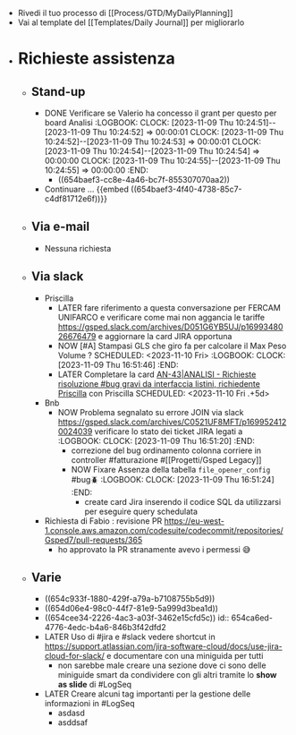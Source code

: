 - Rivedi il tuo processo di [[Process/GTD/MyDailyPlanning]]
- Vai al template del [[Templates/Daily Journal]] per migliorarlo
- # Richieste assistenza
	- ## Stand-up
		- DONE Verificare se Valerio ha concesso il grant per questo per board Analisi
		  :LOGBOOK:
		  CLOCK: [2023-11-09 Thu 10:24:51]--[2023-11-09 Thu 10:24:52] =>  00:00:01
		  CLOCK: [2023-11-09 Thu 10:24:52]--[2023-11-09 Thu 10:24:53] =>  00:00:01
		  CLOCK: [2023-11-09 Thu 10:24:54]--[2023-11-09 Thu 10:24:54] =>  00:00:00
		  CLOCK: [2023-11-09 Thu 10:24:55]--[2023-11-09 Thu 10:24:55] =>  00:00:00
		  :END:
			- ((654baef3-cc8e-4a46-bc7f-855307070aa2))
		- Continuare ... {{embed ((654baef3-4f40-4738-85c7-c4df81712e6f))}}
	- ## Via e-mail
		- Nessuna richiesta
	- ## Via slack
		- Priscilla
			- LATER fare riferimento a questa conversazione per FERCAM UNIFARCO e verificare come mai non aggancia le tariffe https://gsped.slack.com/archives/D051G6YB5UJ/p1699348026676479 e aggiornare la card JIRA opportuna
			- NOW [#A] Stampasi GLS che giro fa per calcolare il Max Peso Volume ?
			  SCHEDULED: <2023-11-10 Fri>
			  :LOGBOOK:
			  CLOCK: [2023-11-09 Thu 16:51:46]
			  :END:
			- LATER Completare la card [AN-43|ANALISI - Richieste risoluzione #bug gravi da interfaccia listini, richiedente Priscilla](https://gsped.atlassian.net/browse/AN-43) con Priscilla
			  SCHEDULED: <2023-11-10 Fri .+5d>
		- Bnb
			- NOW Problema segnalato su errore JOIN via slack https://gsped.slack.com/archives/C0521UF8MFT/p1699524120024039 verificare lo stato dei ticket JIRA legati a
			  :LOGBOOK:
			  CLOCK: [2023-11-09 Thu 16:51:20]
			  :END:
				- correzione del bug ordinamento colonna corriere in controller #fatturazione #[[Progetti/Gsped Legacy]]
				- NOW Fixare Assenza della tabella `file_opener_config` #bug🪲
				  :LOGBOOK:
				  CLOCK: [2023-11-09 Thu 16:51:24]
				  :END:
					- create card Jira inserendo il codice SQL da utilizzarsi per eseguire query schedulata
		- Richiesta di Fabio : revisione PR https://eu-west-1.console.aws.amazon.com/codesuite/codecommit/repositories/Gsped7/pull-requests/365
			- ho approvato la PR stranamente avevo i permessi 😅
	- ## Varie
		- ((654c933f-1880-429f-a79a-b7108755b5d9))
		- ((654d06e4-98c0-44f7-81e9-5a999d3bea1d))
		- ((654cee34-2226-4ac3-a03f-3462e15cfd5c))
		  id:: 654ca6ed-4776-4edc-b4a6-846b3f42dfd2
		- LATER Uso di #jira e #slack vedere shortcut in https://support.atlassian.com/jira-software-cloud/docs/use-jira-cloud-for-slack/ e documentare con una miniguida per tutti
			- non sarebbe male creare una sezione dove ci sono delle miniguide smart da condividere con gli altri tramite lo **show as slide** di #LogSeq
		- LATER Creare alcuni tag importanti per la gestione delle informazioni in #LogSeq
			- asdasd
			- asddsaf